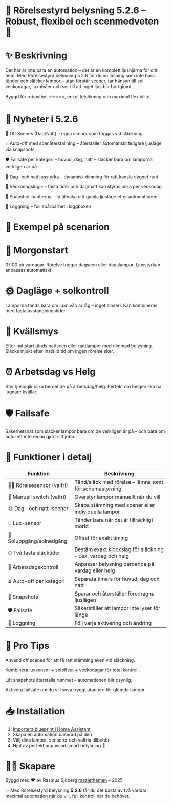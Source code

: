 # 🌟 Rörelsestyrd belysning 5.2.6 – Robust, flexibel och scenmedveten 🌟

# ✨ Beskrivning

Det här är inte bara en automation – det är en komplett ljushjärna för ditt hem.
Med Rörelsestyrd belysning 5.2.6 får du en lösning som inte bara tänder och släcker lampor – utan förstår scener, tar hänsyn till sol, veckodagar, luxnivåer och ser till att inget ljus blir bortglömt.

Byggd för robusthet ⭐⭐⭐⭐⭐, enkel felsökning och maximal flexibilitet.

# 🚀 Nyheter i 5.2.6

🎨 Off Scenes (Dag/Natt) – egna scener som triggas vid släckning

💡 Auto-off med scenåterställning – återställer automatiskt tidigare ljusläge via snapshots

🛡️ Failsafe per kategori – huvud, dag, natt – släcker bara om lamporna verkligen är på

🌙 Dag- och nattljusstyrka – dynamisk dimning för rätt känsla dygnet runt

📅 Veckodagslogik – fasta tider och dag/natt kan styras olika per veckodag

📸 Snapshot-hantering – få tillbaka ditt gamla ljusläge efter automationen

📝 Loggning – full spårbarhet i loggboken

# 🌅 Exempel på scenarion

# 🌄 Morgonstart

07:00 på vardagar. Rörelse triggar dagscen eller dagslampor.
Ljusstyrkan anpassas automatiskt.

# 🌞 Dagläge + solkontroll

Lamporna tänds bara om luxnivån är låg – inget slöseri.
Kan kombineras med fasta avstängningstider.

# 🌙 Kvällsmys

Efter nattstart tänds nattscen eller nattlampor med dimmad belysning.
Släcks mjukt efter inställd tid om ingen rörelse sker.

# ⏰ Arbetsdag vs Helg

Styr ljuslogik olika beroende på arbetsdag/helg.
Perfekt om helgen ska ha lugnare kvällar.

# 🛡️ Failsafe

Säkerhetsnät som släcker lampor bara om de verkligen är på –
och bara om auto-off inte redan gjort sitt jobb.

# 🔧 Funktioner i detalj  

| Funktion | Beskrivning |
|----------|-------------|
| 🚶‍♂️ Rörelsesensor (valfri) | Tänd/släck med rörelse – lämna tomt för schemastyrning |
| 🔘 Manuell switch (valfri) | Överstyr lampor manuellt när du vill |
| 🌞 Dag- och natt-scener | Skapa stämning med scener eller individuella lampor |
| 💡 Lux-sensor | Tänder bara när det är tillräckligt mörkt |
| 🌅 Soluppgång/solnedgång | Offset för exakt timing |
| ⏱ Två fasta släcktider | Bestäm exakt klockslag för släckning – t.ex. vardag och helg |
| 📅 Arbetsdagskontroll | Anpassar belysning beroende på vardag eller helg |
| ⏳ Auto-off per kategori | Separata timers för huvud, dag och natt |
| 📸 Snapshots | Sparar och återställer föredragna ljuslägen |
| 🛡️ Failsafe | Säkerställer att lampor inte lyser för länge |
| 📝 Loggning | Följ varje aktivering och ändring |

# 🌈 Pro Tips

Använd off scenes för att få rätt stämning även vid släckning.

Kombinera luxsensor + soloffset + veckodagar för total kontroll.

Låt snapshots återställa rummet – automationen blir osynlig.

Aktivera failsafe om du vill sova tryggt utan oro för glömda lampor.

# 📥 Installation

1. [Importera blueprint i Home Assistant](https://my.home-assistant.io/redirect/blueprint_import/?blueprint_url=https://github.com/razzietheman/Avancerad-blueprint-for-belysning/blob/main/Tand_slack_blueprint.yaml)
2. Skapa en automation baserad på den  
3. Välj dina lampor, sensorer och valfria tillbehör  
4. Njut av perfekt anpassad smart belysning 🎉

# 👨‍💻 Skapare

Byggd med ❤️ av Rasmus Sjöberg [razzietheman](https://github.com/razzietheman/)
 – 2025

✨ Med Rörelsestyrd belysning **5.2.6** får du det bästa av två världar:
maximal automation när du vill, full kontroll när du behöver.